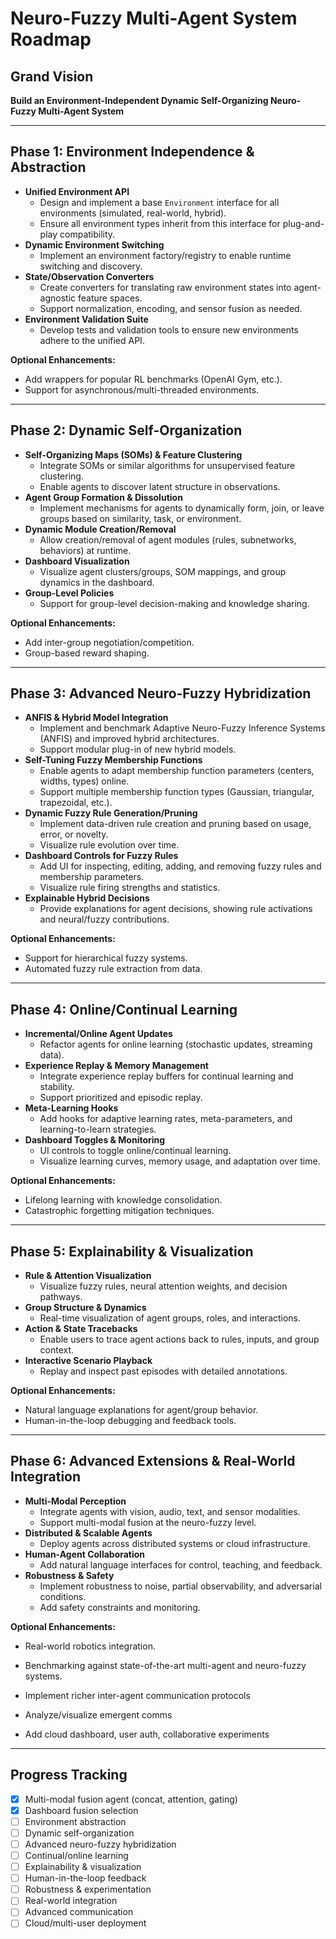 # Neuro-Fuzzy Multi-Agent System Roadmap

## Grand Vision

**Build an Environment-Independent Dynamic Self-Organizing Neuro-Fuzzy Multi-Agent System**

---

## Phase 1: Environment Independence & Abstraction

- **Unified Environment API**
  - Design and implement a base `Environment` interface for all environments (simulated, real-world, hybrid).
  - Ensure all environment types inherit from this interface for plug-and-play compatibility.
- **Dynamic Environment Switching**
  - Implement an environment factory/registry to enable runtime switching and discovery.
- **State/Observation Converters**
  - Create converters for translating raw environment states into agent-agnostic feature spaces.
  - Support normalization, encoding, and sensor fusion as needed.
- **Environment Validation Suite**
  - Develop tests and validation tools to ensure new environments adhere to the unified API.

**Optional Enhancements:**

- Add wrappers for popular RL benchmarks (OpenAI Gym, etc.).
- Support for asynchronous/multi-threaded environments.

---

## Phase 2: Dynamic Self-Organization

- **Self-Organizing Maps (SOMs) & Feature Clustering**
  - Integrate SOMs or similar algorithms for unsupervised feature clustering.
  - Enable agents to discover latent structure in observations.
- **Agent Group Formation & Dissolution**
  - Implement mechanisms for agents to dynamically form, join, or leave groups based on similarity, task, or environment.
- **Dynamic Module Creation/Removal**
  - Allow creation/removal of agent modules (rules, subnetworks, behaviors) at runtime.
- **Dashboard Visualization**
  - Visualize agent clusters/groups, SOM mappings, and group dynamics in the dashboard.
- **Group-Level Policies**
  - Support for group-level decision-making and knowledge sharing.

**Optional Enhancements:**

- Add inter-group negotiation/competition.
- Group-based reward shaping.

---

## Phase 3: Advanced Neuro-Fuzzy Hybridization

- **ANFIS & Hybrid Model Integration**
  - Implement and benchmark Adaptive Neuro-Fuzzy Inference Systems (ANFIS) and improved hybrid architectures.
  - Support modular plug-in of new hybrid models.
- **Self-Tuning Fuzzy Membership Functions**
  - Enable agents to adapt membership function parameters (centers, widths, types) online.
  - Support multiple membership function types (Gaussian, triangular, trapezoidal, etc.).
- **Dynamic Fuzzy Rule Generation/Pruning**
  - Implement data-driven rule creation and pruning based on usage, error, or novelty.
  - Visualize rule evolution over time.
- **Dashboard Controls for Fuzzy Rules**
  - Add UI for inspecting, editing, adding, and removing fuzzy rules and membership parameters.
  - Visualize rule firing strengths and statistics.
- **Explainable Hybrid Decisions**
  - Provide explanations for agent decisions, showing rule activations and neural/fuzzy contributions.

**Optional Enhancements:**

- Support for hierarchical fuzzy systems.
- Automated fuzzy rule extraction from data.

---

## Phase 4: Online/Continual Learning

- **Incremental/Online Agent Updates**
  - Refactor agents for online learning (stochastic updates, streaming data).
- **Experience Replay & Memory Management**
  - Integrate experience replay buffers for continual learning and stability.
  - Support prioritized and episodic replay.
- **Meta-Learning Hooks**
  - Add hooks for adaptive learning rates, meta-parameters, and learning-to-learn strategies.
- **Dashboard Toggles & Monitoring**
  - UI controls to toggle online/continual learning.
  - Visualize learning curves, memory usage, and adaptation over time.

**Optional Enhancements:**

- Lifelong learning with knowledge consolidation.
- Catastrophic forgetting mitigation techniques.

---

## Phase 5: Explainability & Visualization

- **Rule & Attention Visualization**
  - Visualize fuzzy rules, neural attention weights, and decision pathways.
- **Group Structure & Dynamics**
  - Real-time visualization of agent groups, roles, and interactions.
- **Action & State Tracebacks**
  - Enable users to trace agent actions back to rules, inputs, and group context.
- **Interactive Scenario Playback**
  - Replay and inspect past episodes with detailed annotations.

**Optional Enhancements:**

- Natural language explanations for agent/group behavior.
- Human-in-the-loop debugging and feedback tools.

---

## Phase 6: Advanced Extensions & Real-World Integration

- **Multi-Modal Perception**
  - Integrate agents with vision, audio, text, and sensor modalities.
  - Support multi-modal fusion at the neuro-fuzzy level.
- **Distributed & Scalable Agents**
  - Deploy agents across distributed systems or cloud infrastructure.
- **Human-Agent Collaboration**
  - Add natural language interfaces for control, teaching, and feedback.
- **Robustness & Safety**
  - Implement robustness to noise, partial observability, and adversarial conditions.
  - Add safety constraints and monitoring.

**Optional Enhancements:**

- Real-world robotics integration.
- Benchmarking against state-of-the-art multi-agent and neuro-fuzzy systems.

- Implement richer inter-agent communication protocols
- Analyze/visualize emergent comms
- Add cloud dashboard, user auth, collaborative experiments

---

## Progress Tracking

- [x] Multi-modal fusion agent (concat, attention, gating)
- [x] Dashboard fusion selection
- [ ] Environment abstraction
- [ ] Dynamic self-organization
- [ ] Advanced neuro-fuzzy hybridization
- [ ] Continual/online learning
- [ ] Explainability & visualization
- [ ] Human-in-the-loop feedback
- [ ] Robustness & experimentation
- [ ] Real-world integration
- [ ] Advanced communication
- [ ] Cloud/multi-user deployment

